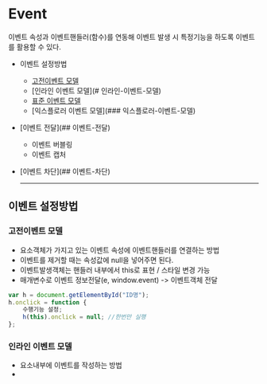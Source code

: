 # Event  
이벤트 속성과 이벤트핸들러(함수)를 연동해 이벤트 발생 시 특정기능을 하도록 이벤트를 활용할 수 있다.   
     
+ 이벤트 설정방법
  - [고전이벤트 모델](###고전이벤트-모델)    
  - [인라인 이벤트 모델](# 인라인-이벤트-모델)    
  - [표준 이벤트 모델](#표준-이벤트-모델)    
  - [익스플로러 이벤트 모델](### 익스플로러-이벤트-모델)   
+ [이벤트 전달](## 이벤트-전달)   
  - 이벤트 버블링   
  - 이벤트 캡처   
+ [이벤트 차단](## 이벤트-차단)   
   
   ***
   
## 이벤트 설정방법
### 고전이벤트 모델   
- 요소객체가 가지고 있는 이벤트 속성에 이벤트핸들러를 연결하는 방법   
- 이벤트를 제거할 때는 속성값에 null을 넣어주면 된다.   
- 이벤트발생객체는 핸들러 내부에서 this로 표현 / 스타일 변경 가능 
- 매개변수로 이벤트 정보전달(e, window.event) -> 이벤트객체 전달   
```javascript
var h = document.getElementById("ID명");
h.onclick = function {
    수행기능 설정;
    h(this).onclick = null; //한번만 실행
};
```     
   
### 인라인 이벤트 모델   
- 요소내부에 이벤트를 작성하는 방법   
- <script> 태그에 있는 함수를 호출하는 방식  
```javascript
<h1 onclick='스크립트 내 함수호출'></h1>
``` 
   
### :heavy_check_mark:표준 이벤트 모델   
- 한번에 여러가지 이벤트핸들러 설정이 가능하다.   
- this키워드는 이벤트발생 객체를 의미한다.   
|메소드|내용|   
|---|---|   
|addEventListener(이벤트이름, 핸들러, 확장)|확장: 버블링/캡쳐링|   
|removeEventListener(이벤트이름, 핸들러)|이벤트 삭제|   
```javascript   
var h = document.getElementById("ID명");
h.addEventListener('click', function(){
  수행기능 설정;
});
```
    
### 익스플로러 이벤트 모델   
- 익스플로러 브라우저 적용 모델   
- 한번에 여러가지 이벤트핸들러 설정이 가능하다.   
- this키워드가 이벤트발생 객체가 아니라 window객체를 의미한다.  
|메소드|내용|   
|---|---|   
|attachEvent(이벤트이름, 핸들러)|익스플로러에만 존재하는 메소드|
|detachEvent(이벤트이름, 핸들러)|이벤트 삭제|   
```javascript   
var h = document.getElementById("ID명");
h.attachEvent('onclick', function(){ 
    수행기능 설정;
});
```
***
## 이벤트 전달   
### 이벤트 버블링 (Event Bubbling)   
특정 화면 요소에서 이벤트가 발생했을 때 더 상위의 화면 요소들로 전달되어 가는 특성.   
```html
<body>
	<div class="one">
		<div class="two">
			<div class="three">
			</div>
		</div>
	</div>
</body>
```
```javascript
var divs = document.querySelectorAll('div');
divs.forEach(function(div) {
	div.addEventListener('click', logEvent);
});

function logEvent(event) {
	console.log(event.currentTarget.className);
}
```
여기에서 ``` <div class="three"></div> ``` 를 클릭하면 log에 three, two, one이 찍힌다.   
브라우저는 특정 화면 요소에서 이벤트가 발생했을 때 그 이벤트를 최상위에 있는 화면요소까지 이벤트를 전파시키기 때문이다.   
   
### 이벤트 캡쳐 (Event Capture)   
이벤트 버빌링과 반대방향으로 진행되는 이벤트 전파 방식. 특정 이벤트가 발생했을 때 최상위 요소인
body 태그에서 해당 태그를 찾아 내려간다.  
```html
<body>
	<div class="one">
		<div class="two">
			<div class="three">
			</div>
		</div>
	</div>
</body>
```
```javascript
var divs = document.querySelectorAll('div');
divs.forEach(function(div) {
	div.addEventListener('click', logEvent);
    capture: true;  //옵션 객체 설정하면 이벤트버블링과 반대방향으로 탐색!

function logEvent(event) {
	console.log(event.currentTarget.className);
}
```
``` <div class="three"></div> ``` 를 클릭하면 log에 one, two, three 찍힌다.
   
## 이벤트 차단   
```javascript
function logEvent(event) {
  event.stopPropagation();
}
```
이 API는 해당 이벤트가 전파되는 것을 방해한다.   
이벤트 버블링의 경우, 클릭 요소의 이벤트만 발생시키고 상위요소로 이벤트 전달하는 것을 방해한다.   
이벤트 캡쳐의 경우에는 클릭 요소의 최상위 요소 이벤트만 동작시키고 하위 요소들로 이벤트를 전달하지 않는다.   
```javascript
//이벤트 버블링 예제
divs.forEach(function(div) {
	div.addEventListener('click', logEvent);
});

function logEvent(event) {
  event.stopPropagation();
	console.log(event.currentTarget.className);  //three
}
```
```javascript
//이벤트 캡쳐 예제
divs.forEach(function(div) {
	div.addEventListener('click', logEvent);
    capture: true;  

function logEvent(event) {
  event.stopPropagation();
	console.log(event.currentTarget.className);  //one
}
```
***
## 이벤트 위임 (Event Delegation)   
하위 요소에 각각 이벤트를 붙이지 않고 상위 요소에서 하위 요소의 이벤트들을 제어하는 방식을 말한다.   

   
